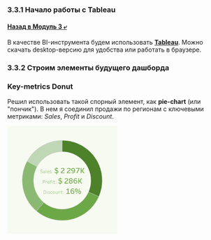 ### 3.3.1 Начало работы с Tableau

#### [Назад в Модуль 3 ⤶](/DE-101/Module3/readme.md)

В качестве BI-инструмента будем использовать **[Tableau](https://www.tableau.com/)**. Можно скачать desktop-версию 
для удобства или работать в браузере.



### 3.3.2 Строим элементы будущего дашборда
### Key-metrics Donut
Решил использовать такой спорный элемент, как **pie-chart** (или "пончик"). В нем я соединил продажи по регионам 
с ключевыми метриками: _Sales_, _Profit_ и _Discount_.

<img src="/DE-101/Module3/img/donut.png" width="50%">